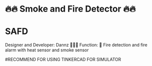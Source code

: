 # 🔥🔥 Smoke and Fire Detector 🔥🔥
# SAFD

Designer and Developer: Dannz 👨🏻‍💻
Function:
🚒 Fire detection and fire alarm with heat sensor and smoke sensor

#RECOMMEND FOR USING TINKERCAD FOR SIMULATOR

